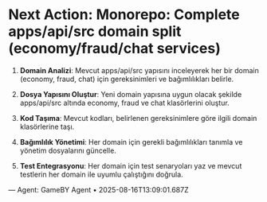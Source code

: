 # Next Action: Monorepo: Complete apps/api/src domain split (economy/fraud/chat services)

1. **Domain Analizi**: Mevcut apps/api/src yapısını inceleyerek her bir domain (economy, fraud, chat) için gereksinimleri ve bağımlılıkları belirle.

2. **Dosya Yapısını Oluştur**: Yeni domain yapısına uygun olacak şekilde apps/api/src altında economy, fraud ve chat klasörlerini oluştur.

3. **Kod Taşıma**: Mevcut kodları, belirlenen gereksinimlere göre ilgili domain klasörlerine taşı.

4. **Bağımlılık Yönetimi**: Her domain için gerekli bağımlılıkları tanımla ve yönetim dosyalarını güncelle.

5. **Test Entegrasyonu**: Her domain için test senaryoları yaz ve mevcut testlerin her domain ile uyumlu çalıştığını doğrula.

— Agent: GameBY Agent • 2025-08-16T13:09:01.687Z

